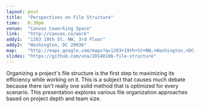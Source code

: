 ```yaml
---
layout: post
title:  "Perspectives on File Structure"
time:   6:30pm
venue:  "Canvas Coworking Space"
link:   "http://canvas.co/work"
addy1:  "1203 19th St. NW, 3rd Floor"
addy2:  "Washington, DC 20036"
map:    "http://maps.google.com/maps?q=1203+19th+St+NW,+Washington,+DC+20036"
slides: "https://github.com/una/20140106-file-structure"
---
```


Organizing a project's file structure is the first step to maximizing its efficiency while working on it. This is a subject that causes much debate because there isn't really one solid method that is optimized for every scenario. This presentation explores various file organization approaches based on project depth and team size.
